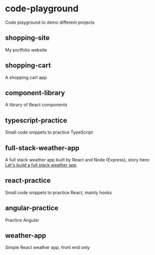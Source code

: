 # code-playground
Code playground to demo different projects

## shopping-site

My portfolio website

## shopping-cart

A shopping cart app 

## component-library

A library of React components

## typescript-practice

Small code snippets to practice TypeScript

## full-stack-weather-app

A full stack weather app built by React and Node (Express), story here: [Let's build a full stack weather app](https://medium.com/@duxiaohan_34311/lets-build-a-full-stack-uk-weather-app-using-node-react-part-1-basic-set-up-8b58534afa7b)

## react-practice

Small code snippets to practice React, mainly hooks

## angular-practice

Practice Angular

## weather-app

Simple React weather app, front end only

